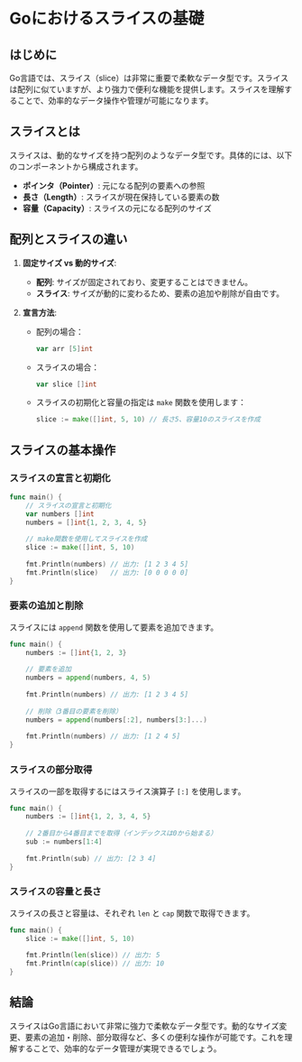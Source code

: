 # Goにおけるスライスの基礎

## はじめに

Go言語では、スライス（slice）は非常に重要で柔軟なデータ型です。スライスは配列に似ていますが、より強力で便利な機能を提供します。スライスを理解することで、効率的なデータ操作や管理が可能になります。

## スライスとは

スライスは、動的なサイズを持つ配列のようなデータ型です。具体的には、以下のコンポーネントから構成されます。

- **ポインタ（Pointer）**: 元になる配列の要素への参照
- **長さ（Length）**: スライスが現在保持している要素の数
- **容量（Capacity）**: スライスの元になる配列のサイズ

## 配列とスライスの違い

1. **固定サイズ vs 動的サイズ**:
    - **配列**: サイズが固定されており、変更することはできません。
    - **スライス**: サイズが動的に変わるため、要素の追加や削除が自由です。

2. **宣言方法**:
    - 配列の場合：
      ```go
      var arr [5]int
      ```
    - スライスの場合：
      ```go
      var slice []int
      ```
    - スライスの初期化と容量の指定は `make` 関数を使用します：
      ```go
      slice := make([]int, 5, 10) // 長さ5、容量10のスライスを作成
      ```

## スライスの基本操作

### スライスの宣言と初期化

```go
func main() {
    // スライスの宣言と初期化
    var numbers []int
    numbers = []int{1, 2, 3, 4, 5}
    
    // make関数を使用してスライスを作成
    slice := make([]int, 5, 10)
    
    fmt.Println(numbers) // 出力: [1 2 3 4 5]
    fmt.Println(slice)   // 出力: [0 0 0 0 0]
}
```

### 要素の追加と削除

スライスには `append` 関数を使用して要素を追加できます。

```go
func main() {
    numbers := []int{1, 2, 3}
    
    // 要素を追加
    numbers = append(numbers, 4, 5)
    
    fmt.Println(numbers) // 出力: [1 2 3 4 5]
    
    // 削除（3番目の要素を削除）
    numbers = append(numbers[:2], numbers[3:]...)
    
    fmt.Println(numbers) // 出力: [1 2 4 5]
}
```

### スライスの部分取得

スライスの一部を取得するにはスライス演算子 `[:]` を使用します。

```go
func main() {
    numbers := []int{1, 2, 3, 4, 5}
    
    // 2番目から4番目までを取得（インデックスは0から始まる）
    sub := numbers[1:4]
    
    fmt.Println(sub) // 出力: [2 3 4]
}
```

### スライスの容量と長さ

スライスの長さと容量は、それぞれ `len` と `cap` 関数で取得できます。

```go
func main() {
    slice := make([]int, 5, 10)
    
    fmt.Println(len(slice)) // 出力: 5
    fmt.Println(cap(slice)) // 出力: 10
}
```

## 結論

スライスはGo言語において非常に強力で柔軟なデータ型です。動的なサイズ変更、要素の追加・削除、部分取得など、多くの便利な操作が可能です。これを理解することで、効率的なデータ管理が実現できるでしょう。